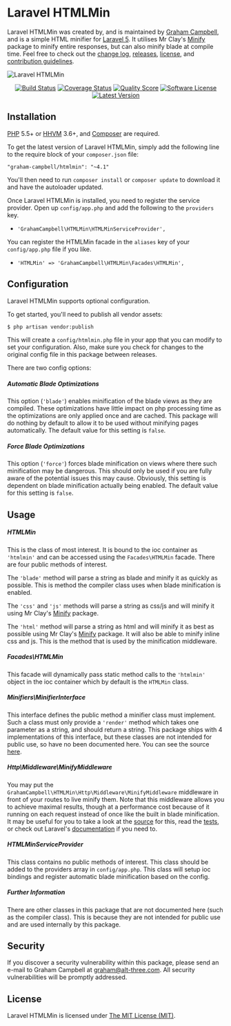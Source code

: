 Laravel HTMLMin
===============

Laravel HTMLMin was created by, and is maintained by [Graham Campbell](https://github.com/GrahamCampbell), and is a simple HTML minifier for [Laravel 5](http://laravel.com). It utilises Mr Clay's [Minify](https://github.com/mrclay/minify) package to minify entire responses, but can also minify blade at compile time. Feel free to check out the [change log](CHANGELOG.md), [releases](https://github.com/GrahamCampbell/Laravel-HTMLMin/releases), [license](LICENSE), and [contribution guidelines](CONTRIBUTING.md).

![Laravel HTMLMin](https://cloud.githubusercontent.com/assets/2829600/4432287/a99460da-468c-11e4-9bda-18345c06b2a5.PNG)

<p align="center">
<a href="https://travis-ci.org/GrahamCampbell/Laravel-HTMLMin"><img src="https://img.shields.io/travis/GrahamCampbell/Laravel-HTMLMin/master.svg?style=flat-square" alt="Build Status"></img></a>
<a href="https://scrutinizer-ci.com/g/GrahamCampbell/Laravel-HTMLMin/code-structure"><img src="https://img.shields.io/scrutinizer/coverage/g/GrahamCampbell/Laravel-HTMLMin.svg?style=flat-square" alt="Coverage Status"></img></a>
<a href="https://scrutinizer-ci.com/g/GrahamCampbell/Laravel-HTMLMin"><img src="https://img.shields.io/scrutinizer/g/GrahamCampbell/Laravel-HTMLMin.svg?style=flat-square" alt="Quality Score"></img></a>
<a href="LICENSE"><img src="https://img.shields.io/badge/license-MIT-brightgreen.svg?style=flat-square" alt="Software License"></img></a>
<a href="https://github.com/GrahamCampbell/Laravel-HTMLMin/releases"><img src="https://img.shields.io/github/release/GrahamCampbell/Laravel-HTMLMin.svg?style=flat-square" alt="Latest Version"></img></a>
</p>


## Installation

[PHP](https://php.net) 5.5+ or [HHVM](http://hhvm.com) 3.6+, and [Composer](https://getcomposer.org) are required.

To get the latest version of Laravel HTMLMin, simply add the following line to the require block of your `composer.json` file:

```
"graham-campbell/htmlmin": "~4.1"
```

You'll then need to run `composer install` or `composer update` to download it and have the autoloader updated.

Once Laravel HTMLMin is installed, you need to register the service provider. Open up `config/app.php` and add the following to the `providers` key.

* `'GrahamCampbell\HTMLMin\HTMLMinServiceProvider',`

You can register the HTMLMin facade in the `aliases` key of your `config/app.php` file if you like.

* `'HTMLMin' => 'GrahamCampbell\HTMLMin\Facades\HTMLMin',`


## Configuration

Laravel HTMLMin supports optional configuration.

To get started, you'll need to publish all vendor assets:

```bash
$ php artisan vendor:publish
```

This will create a `config/htmlmin.php` file in your app that you can modify to set your configuration. Also, make sure you check for changes to the original config file in this package between releases.

There are two config options:

##### Automatic Blade Optimizations

This option (`'blade'`) enables minification of the blade views as they are compiled. These optimizations have little impact on php processing time as the optimizations are only applied once and are cached. This package will do nothing by default to allow it to be used without minifying pages automatically. The default value for this setting is `false`.

##### Force Blade Optimizations

This option (`'force'`) forces blade minification on views where there such minification may be dangerous. This should only be used if you are fully aware of the potential issues this may cause. Obviously, this setting is dependent on blade minification actually being enabled. The default value for this setting is `false`.


## Usage

##### HTMLMin

This is the class of most interest. It is bound to the ioc container as `'htmlmin'` and can be accessed using the `Facades\HTMLMin` facade. There are four public methods of interest.

The `'blade'` method will parse a string as blade and minify it as quickly as possible. This is method the compiler class uses when blade minification is enabled.

The `'css'` and `'js'` methods will parse a string as css/js and will minify it using Mr Clay's [Minify](https://github.com/mrclay/minify) package.

The `'html'` method will parse a string as html and will minify it as best as possible using Mr Clay's [Minify](https://github.com/mrclay/minify) package. It will also be able to minify inline css and js. This is the method that is used by the minification middleware.

##### Facades\HTMLMin

This facade will dynamically pass static method calls to the `'htmlmin'` object in the ioc container which by default is the `HTMLMin` class.

##### Minifiers\MinifierInterface

This interface defines the public method a minifier class must implement. Such a class must only provide a `'render'` method which takes one parameter as a string, and should return a string. This package ships with 4 implementations of this interface, but these classes are not intended for public use, so have no been documented here. You can see the source [here](https://github.com/GrahamCampbell/Laravel-HTMLMin/tree/master/src/Minifiers).

##### Http\Middleware\MinifyMiddleware

You may put the `GrahamCampbell\HTMLMin\Http\Middleware\MinifyMiddleware` middleware in front of your routes to live minify them. Note that this middleware allows you to achieve maximal results, though at a performance cost because of it running on each request instead of once like the built in blade minification. It may be useful for you to take a look at the [source](https://github.com/GrahamCampbell/Laravel-HTMLMin/blob/master/src/Http/Middleware/MinifyMiddleware.php) for this, read the [tests](https://github.com/GrahamCampbell/Laravel-HTMLMin/blob/master/tests/Functional/MiddlewareTest.php), or check out Laravel's [documentation](http://laravel.com/docs/5.1/middleware) if you need to.

##### HTMLMinServiceProvider

This class contains no public methods of interest. This class should be added to the providers array in `config/app.php`. This class will setup ioc bindings and register automatic blade minification based on the config.

##### Further Information

There are other classes in this package that are not documented here (such as the compiler class). This is because they are not intended for public use and are used internally by this package.


## Security

If you discover a security vulnerability within this package, please send an e-mail to Graham Campbell at graham@alt-three.com. All security vulnerabilities will be promptly addressed.


## License

Laravel HTMLMin is licensed under [The MIT License (MIT)](LICENSE).
